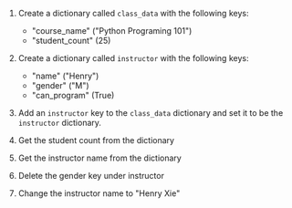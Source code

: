 1. Create a dictionary called `class_data` with the following keys:
    - "course_name" ("Python Programing 101")
    - "student_count" (25)

2. Create a dictionary called `instructor` with the following keys:
    - "name" ("Henry")
    - "gender" ("M")
    - "can_program" (True)

3. Add an `instructor` key to the `class_data` dictionary and set it to be the `instructor` dictionary.

4. Get the student count from the dictionary

5. Get the instructor name from the dictionary

6. Delete the gender key under instructor

7. Change the instructor name to "Henry Xie"
